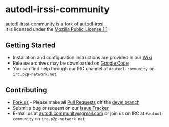 # autodl-irssi-community
[autodl-irssi-community](https://github.com/autodl-community/autodl-irssi) is a fork of [autodl-irssi](http://sourceforge.net/projects/autodl-irssi/).  
It is licensed under the [Mozilla Public License 1.1](https://www.mozilla.org/MPL/1.1/)  

## Getting Started
* Installation and configuration instructions are provided in our [Wiki](https://github.com/autodl-community/autodl-irssi/wiki)
* Release archives may be downloaded on [Google Code](https://code.google.com/p/autodl-irssi-community/downloads/list)
* You can find help through our IRC channel at ``#autodl-community`` on ``irc.p2p-network.net``

## Contributing
* [Fork us](https://help.github.com/articles/fork-a-repo) - Please make all [Pull Requests](https://help.github.com/articles/creating-a-pull-request) off the [devel branch](https://github.com/autodl-community/autodl-irssi/tree/devel)
* Submit a bug or request on our [Issue Tracker](https://github.com/autodl-community/autodl-irssi/issues)
* E-mail us at autodl.community@gmail.com or join us on IRC at ``#autodl-community`` on ``irc.p2p-network.net``